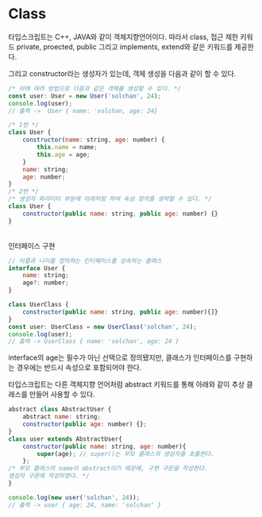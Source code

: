 
# **Class**

타입스크립트는 C++, JAVA와 같이 객체지향언어이다. 따라서 class, 접근 제한 키워드 private, proected, public 그리고 implements, extend와 같은 키워드를 제공한다.

그리고 constructor라는 생성자가 있는데, 객체 생성을 다음과 같이 할 수 있다.

```jsx
/* 아래 여러 방법으로 다음과 같은 객체를 생성할 수 있다. */
const user: User = new User('solchan', 24);
console.log(user);
// 출력 ->  User { name: 'solchan, age: 24}

/* 1번 */
class User {
    constructor(name: string, age: number) {
        this.name = name;
        this.age = age;
    }
    name: string;
    age: number;
}
/* 2번 */
/* 생성자 파라미터 부분에 아래처럼 하여 속성 정의를 생략할 수 있다. */
class User {
    constructor(public name: string, public age: number) {}
}
```
<br>
인터페이스 구현

```jsx
// 이름과 나이를 정의하는 인터페이스를 상속하는 클래스
interface User {
    name: string;
    age?: number;
}

class UserClass {
    constructor(public name: string, public age: number){]}
}
const user: UserClass = new UserClass('solchan', 24);
console.log(user);
// 출력 -> UserClass { name: 'solchan', age: 24 }
```

interface의 age는 필수가 아닌 선택으로 정의됐지만, 클래스가 인터페이스를 구현하는 경우에는 반드시 속성으로 포함되어야 한다.

타입스크립트는 다른 객체지향 언어처럼 abstract 키워드를 통해 아래와 같이 추상 클래스를 만들어 사용할 수 있다. 

```jsx
abstract class AbstractUser {
    abstract name: string;
    constructor(public age: number) {};
}
class user extends AbstractUser{
    constructor(public name: string, age: number){
        super(age); // super()는 부모 클래스의 생성자를 호출한다. 
    };
/* 부모 클래스의 name이 abstract이기 때문에, 구현 구문을 작성한다.
생성자 구문에 작성하였다. */
}

console.log(new user('solchan', 24));
// 출력 -> user { age: 24, name: 'solchan' }
```
